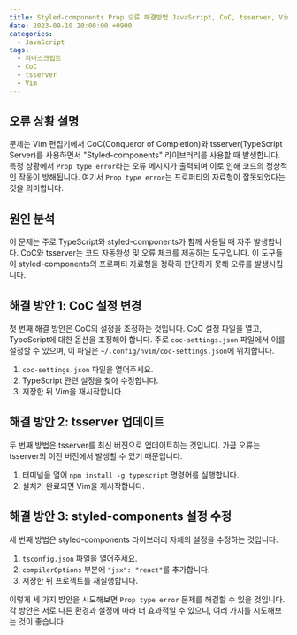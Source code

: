 ```yaml
---
title: Styled-components Prop 오류 해결방법 JavaScript, CoC, tsserver, Vim
date: 2023-09-10 20:00:00 +0900
categories:
  - JavaScript
tags:
  - 자바스크립트
  - CoC
  - tsserver
  - Vim
---
```


## 오류 상황 설명

문제는 Vim 편집기에서 CoC(Conqueror of Completion)와 tsserver(TypeScript Server)를 사용하면서 "Styled-components" 라이브러리를 사용할 때 발생합니다. 특정 상황에서 `Prop type error`라는 오류 메시지가 출력되며 이로 인해 코드의 정상적인 작동이 방해됩니다. 여기서 `Prop type error`는 프로퍼티의 자료형이 잘못되었다는 것을 의미합니다.

## 원인 분석

이 문제는 주로 TypeScript와 styled-components가 함께 사용될 때 자주 발생합니다. CoC와 tsserver는 코드 자동완성 및 오류 체크를 제공하는 도구입니다. 이 도구들이 styled-components의 프로퍼티 자료형을 정확히 판단하지 못해 오류를 발생시킵니다.

## 해결 방안 1: CoC 설정 변경

첫 번째 해결 방안은 CoC의 설정을 조정하는 것입니다. CoC 설정 파일을 열고, TypeScript에 대한 옵션을 조정해야 합니다. 주로 `coc-settings.json` 파일에서 이를 설정할 수 있으며, 이 파일은 `~/.config/nvim/coc-settings.json`에 위치합니다.

1. `coc-settings.json` 파일을 열어주세요.
2. TypeScript 관련 설정을 찾아 수정합니다.
3. 저장한 뒤 Vim을 재시작합니다.

## 해결 방안 2: tsserver 업데이트

두 번째 방법은 tsserver를 최신 버전으로 업데이트하는 것입니다. 가끔 오류는 tsserver의 이전 버전에서 발생할 수 있기 때문입니다.

1. 터미널을 열어 `npm install -g typescript` 명령어를 실행합니다.
2. 설치가 완료되면 Vim을 재시작합니다.

## 해결 방안 3: styled-components 설정 수정

세 번째 방법은 styled-components 라이브러리 자체의 설정을 수정하는 것입니다.

1. `tsconfig.json` 파일을 열어주세요.
2. `compilerOptions` 부분에 `"jsx": "react"`를 추가합니다.
3. 저장한 뒤 프로젝트를 재실행합니다.

이렇게 세 가지 방안을 시도해보면 `Prop type error` 문제를 해결할 수 있을 것입니다. 각 방안은 서로 다른 환경과 설정에 따라 더 효과적일 수 있으니, 여러 가지를 시도해보는 것이 좋습니다.